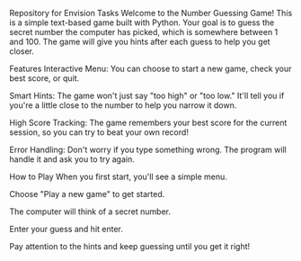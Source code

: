 Repository for Envision Tasks
Welcome to the Number Guessing Game! 
This is a simple text-based game built with Python. Your goal is to guess the secret number the computer has picked, which is somewhere between 1 and 100. The game will give you hints after each guess to help you get closer.

Features
Interactive Menu: You can choose to start a new game, check your best score, or quit.

Smart Hints: The game won't just say "too high" or "too low." It'll tell you if you're a little close to the number to help you narrow it down.

High Score Tracking: The game remembers your best score for the current session, so you can try to beat your own record!

Error Handling: Don't worry if you type something wrong. The program will handle it and ask you to try again.

How to Play
When you first start, you'll see a simple menu.

Choose "Play a new game" to get started.

The computer will think of a secret number.

Enter your guess and hit enter.

Pay attention to the hints and keep guessing until you get it right!
